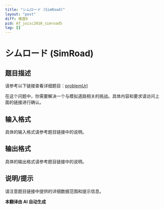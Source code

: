 ```yaml
---
title: "シムロード (SimRoad)"
layout: "post"
diff: 难度0
pid: AT_joisc2010_simroad5
tag: []
---
```


# シムロード (SimRoad)

## 题目描述

请参考以下链接查看详细题目：[problemUrl](https://atcoder.jp/contests/joisc2010/tasks/joisc2010_simroad5)

在这个问题中，你需要解决一个与模拟道路相关的挑战。具体内容和要求请访问上面的链接进行确认。

## 输入格式

具体的输入格式请参考题目链接中的说明。

## 输出格式

具体的输出格式请参考题目链接中的说明。

## 说明/提示

请注意题目链接中提供的详细数据范围和提示信息。

 **本翻译由 AI 自动生成**

